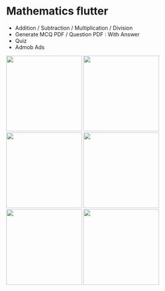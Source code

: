 # Mathematics flutter

* Addition / Subtraction / Multiplication / Division 
* Generate MCQ PDF / Question PDF : With Answer
* Quiz
* Admob Ads

<img src="https://raw.githubusercontent.com/j-j-gajjar/mathematics/master/Screenshots/Phone%20Screenshot%201.jpg" width="200"> <img src="https://raw.githubusercontent.com/j-j-gajjar/mathematics/master/Screenshots/Phone%20Screenshot%202.jpg" width="200"> <img src="https://raw.githubusercontent.com/j-j-gajjar/mathematics/master/Screenshots/Phone%20Screenshot%203.jpg" width="200"> <img src="https://raw.githubusercontent.com/j-j-gajjar/mathematics/master/Screenshots/Phone%20Screenshot%205.jpg" width="200"> <img src="https://raw.githubusercontent.com/j-j-gajjar/mathematics/master/Screenshots/Phone%20Screenshot%206.jpg" width="200"> <img src="https://raw.githubusercontent.com/j-j-gajjar/mathematics/master/Screenshots/Phone%20Screenshot%207.jpg" width="200">
